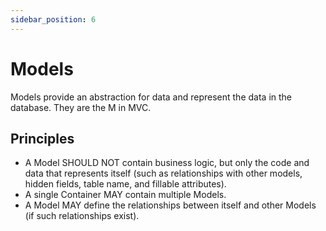 ```yaml
---
sidebar_position: 6
---
```


# Models

Models provide an abstraction for data and represent the data in the database. They are the M in MVC.

## Principles

- A Model SHOULD NOT contain business logic, but only the code and data that represents itself (such as relationships with other models, hidden fields, table name, and fillable attributes).
- A single Container MAY contain multiple Models.
- A Model MAY define the relationships between itself and other Models (if such relationships exist).
